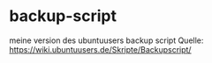 # backup-script
meine version des ubuntuusers backup script Quelle: https://wiki.ubuntuusers.de/Skripte/Backupscript/

